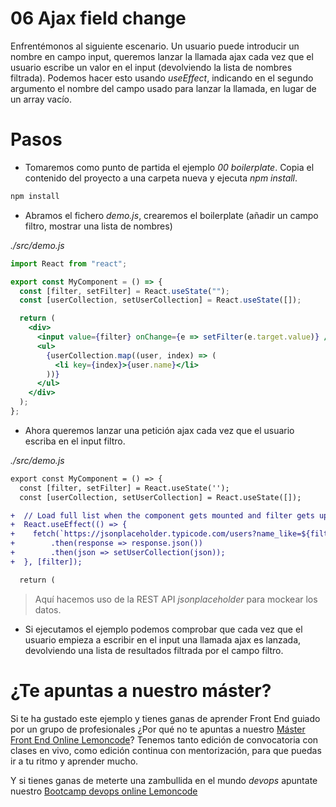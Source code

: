 # 06 Ajax field change

Enfrentémonos al siguiente escenario. Un usuario puede introducir un nombre en campo input, queremos lanzar la llamada ajax cada vez que el usuario escribe un valor en el input (devolviendo la lista de nombres filtrada). Podemos hacer esto usando _useEffect_, indicando en el segundo argumento el nombre del campo usado para lanzar la llamada, en lugar de un array vacío.

# Pasos

- Tomaremos como punto de partida el ejemplo _00 boilerplate_. Copia el contenido del proyecto a una carpeta nueva y ejecuta _npm install_.

```bash
npm install
```

- Abramos el fichero _demo.js_, crearemos el boilerplate
  (añadir un campo filtro, mostrar una lista de nombres)

_./src/demo.js_

```jsx
import React from "react";

export const MyComponent = () => {
  const [filter, setFilter] = React.useState("");
  const [userCollection, setUserCollection] = React.useState([]);

  return (
    <div>
      <input value={filter} onChange={e => setFilter(e.target.value)} />
      <ul>
        {userCollection.map((user, index) => (
          <li key={index}>{user.name}</li>
        ))}
      </ul>
    </div>
  );
};
```

- Ahora queremos lanzar una petición ajax cada vez que el usuario escriba en el input filtro.

_./src/demo.js_

```diff
export const MyComponent = () => {
  const [filter, setFilter] = React.useState('');
  const [userCollection, setUserCollection] = React.useState([]);

+  // Load full list when the component gets mounted and filter gets updated
+  React.useEffect(() => {
+    fetch(`https://jsonplaceholder.typicode.com/users?name_like=${filter}`)
+        .then(response => response.json())
+        .then(json => setUserCollection(json));
+  }, [filter]);

  return (
```

> Aquí hacemos uso de la REST API _jsonplaceholder_ para mockear los datos.

- Si ejecutamos el ejemplo podemos comprobar que cada vez que el usuario empieza a escribir en el input una llamada ajax es lanzada, devolviendo una lista de resultados filtrada por el campo filtro.

# ¿Te apuntas a nuestro máster?

Si te ha gustado este ejemplo y tienes ganas de aprender Front End
guiado por un grupo de profesionales ¿Por qué no te apuntas a
nuestro [Máster Front End Online Lemoncode](https://lemoncode.net/master-frontend#inicio-banner)? Tenemos tanto edición de convocatoria
con clases en vivo, como edición continua con mentorización, para
que puedas ir a tu ritmo y aprender mucho.

Y si tienes ganas de meterte una zambullida en el mundo _devops_
apuntate nuestro [Bootcamp devops online Lemoncode](https://lemoncode.net/bootcamp-devops#bootcamp-devops/inicio)